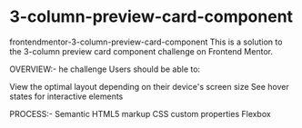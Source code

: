 # 3-column-preview-card-component
frontendmentor-3-column-preview-card-component
This is a solution to the 3-column preview card component challenge on Frontend Mentor. 

OVERVIEW:-
he challenge
  Users should be able to:

View the optimal layout depending on their device's screen size
See hover states for interactive elements

PROCESS:- 
Semantic HTML5 markup
CSS custom properties
Flexbox
